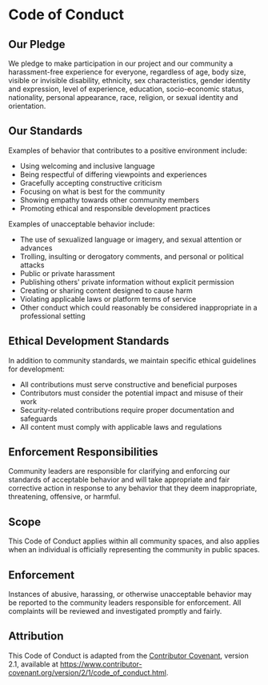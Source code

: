# Code of Conduct

## Our Pledge
We pledge to make participation in our project and our community a harassment-free experience for everyone, regardless of age, body size, visible or invisible disability, ethnicity, sex characteristics, gender identity and expression, level of experience, education, socio-economic status, nationality, personal appearance, race, religion, or sexual identity and orientation.

## Our Standards
Examples of behavior that contributes to a positive environment include:
- Using welcoming and inclusive language
- Being respectful of differing viewpoints and experiences
- Gracefully accepting constructive criticism
- Focusing on what is best for the community
- Showing empathy towards other community members
- Promoting ethical and responsible development practices

Examples of unacceptable behavior include:
- The use of sexualized language or imagery, and sexual attention or advances
- Trolling, insulting or derogatory comments, and personal or political attacks
- Public or private harassment
- Publishing others' private information without explicit permission
- Creating or sharing content designed to cause harm
- Violating applicable laws or platform terms of service
- Other conduct which could reasonably be considered inappropriate in a professional setting

## Ethical Development Standards
In addition to community standards, we maintain specific ethical guidelines for development:
- All contributions must serve constructive and beneficial purposes
- Contributors must consider the potential impact and misuse of their work
- Security-related contributions require proper documentation and safeguards
- All content must comply with applicable laws and regulations

## Enforcement Responsibilities
Community leaders are responsible for clarifying and enforcing our standards of acceptable behavior and will take appropriate and fair corrective action in response to any behavior that they deem inappropriate, threatening, offensive, or harmful.

## Scope
This Code of Conduct applies within all community spaces, and also applies when an individual is officially representing the community in public spaces.

## Enforcement
Instances of abusive, harassing, or otherwise unacceptable behavior may be reported to the community leaders responsible for enforcement. All complaints will be reviewed and investigated promptly and fairly.

## Attribution
This Code of Conduct is adapted from the [Contributor Covenant](https://www.contributor-covenant.org/), version 2.1, available at https://www.contributor-covenant.org/version/2/1/code_of_conduct.html.